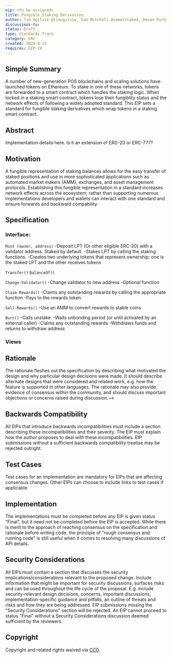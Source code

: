 ```yaml
---
eip: <to be assigned>
title: Fungible Staking Derivative
author: Tim Ogilvie @timogilvie, Sam Mitchell @samatstaked, Devan Purhar @dpurhar27
discussions-to:
status: Draft
type: Standards Track
category: ERC
created: 2020-4-13
requires: EIP-20
---
```


<!--You can leave these HTML comments in your merged EIP and delete the visible duplicate text guides, they will not appear and may be helpful to refer to if you edit it again. This is the suggested template for new EIPs. Note that an EIP number will be assigned by an editor. When opening a pull request to submit your EIP, please use an abbreviated title in the filename, `eip-draft_title_abbrev.md`. The title should be 44 characters or less.-->

## Simple Summary
<!--"If you can't explain it simply, you don't understand it well enough." Provide a simplified and layman-accessible explanation of the EIP.-->
A number of new-generation POS blockchains and scaling solutions have launched tokens on Ethereum. To stake in one of these networks, tokens are forwarded to a smart contract which handles the staking logic. When locked in a staking smart contract, tokens lose their fungiblity status and the network effects of following a widely adopted standard. This EIP sets a standard for fungible staking derivatives which wrap tokens in a staking smart contract.

## Abstract
<!--A short (~200 word) description of the technical issue being addressed.-->
Implementation details here. Is it an extension of ERC-20 or ERC-777?

## Motivation
<!--The motivation is critical for EIPs that want to change the Ethereum protocol. It should clearly explain why the existing protocol specification is inadequate to address the problem that the EIP solves. EIP submissions without sufficient motivation may be rejected outright.-->
A fungible representation of staking balances allows for the easy transfer of staked positions and use in more sophisticated applications such as automated market makers (AMM), exchanges, and asset management protocols. Establishing this fungible representation in a standard increases network effects across the ecosystem; rather than supporting numerous implementations developers and wallets can interact with one standard and ensure forwards and backward compability.

## Specification
<!--The technical specification should describe the syntax and semantics of any new feature. The specification should be detailed enough to allow competing, interoperable implementations for any of the current Ethereum platforms (go-ethereum, parity, cpp-ethereum, ethereumj, ethereumjs, and [others](https://github.com/ethereum/wiki/wiki/Clients)).-->

### Interface:

`Mint (owner, address)`
-Deposit LPT (Or other eligible ERC-20) with a validator address. Staked by default.
-Stakes LPT by calling the staking functions. 
-Creates two underlying tokens that represent ownership: one is the staked LPT and the other receives tokens

`Transfer()`
`BalanceOf()`

`Change-Validator()`
-Change validator to new address
-Optional function

`Claim-Rewards()`
-Claims any outstanding rewards by calling the appropriate function
-Pays to the rewards token

`Sell-Rewards()`
-Use an AMM to convert rewards to stable coins 

`Burn()`
-Calls unstake.
-Waits unbonding period (or until activated by an external caller)
-Claims any outstanding rewards
-Withdraws funds and returns to withdraw address

### Views


## Rationale
<!--The rationale fleshes out the specification by describing what motivated the design and why particular design decisions were made. It should describe alternate designs that were considered and related work, e.g. how the feature is supported in other languages. The rationale may also provide evidence of consensus within the community, and should discuss important objections or concerns raised during discussion.-->
The rationale fleshes out the specification by describing what motivated the design and why particular design decisions were made. It should describe alternate designs that were considered and related work, e.g. how the feature is supported in other languages. The rationale may also provide evidence of consensus within the community, and should discuss important objections or concerns raised during discussion.-->

## Backwards Compatibility
<!--All EIPs that introduce backwards incompatibilities must include a section describing these incompatibilities and their severity. The EIP must explain how the author proposes to deal with these incompatibilities. EIP submissions without a sufficient backwards compatibility treatise may be rejected outright.-->
All EIPs that introduce backwards incompatibilities must include a section describing these incompatibilities and their severity. The EIP must explain how the author proposes to deal with these incompatibilities. EIP submissions without a sufficient backwards compatibility treatise may be rejected outright.

## Test Cases
<!--Test cases for an implementation are mandatory for EIPs that are affecting consensus changes. Other EIPs can choose to include links to test cases if applicable.-->
Test cases for an implementation are mandatory for EIPs that are affecting consensus changes. Other EIPs can choose to include links to test cases if applicable.

## Implementation
<!--The implementations must be completed before any EIP is given status "Final", but it need not be completed before the EIP is accepted. While there is merit to the approach of reaching consensus on the specification and rationale before writing code, the principle of "rough consensus and running code" is still useful when it comes to resolving many discussions of API details.-->
The implementations must be completed before any EIP is given status "Final", but it need not be completed before the EIP is accepted. While there is merit to the approach of reaching consensus on the specification and rationale before writing code, the principle of "rough consensus and running code" is still useful when it comes to resolving many discussions of API details.

## Security Considerations
<!--All EIPs must contain a section that discusses the security implications/considerations relevant to the proposed change. Include information that might be important for security discussions, surfaces risks and can be used throughout the life cycle of the proposal. E.g. include security-relevant design decisions, concerns, important discussions, implementation-specific guidance and pitfalls, an outline of threats and risks and how they are being addressed. EIP submissions missing the "Security Considerations" section will be rejected. An EIP cannot proceed to status "Final" without a Security Considerations discussion deemed sufficient by the reviewers.-->
All EIPs must contain a section that discusses the security implications/considerations relevant to the proposed change. Include information that might be important for security discussions, surfaces risks and can be used throughout the life cycle of the proposal. E.g. include security-relevant design decisions, concerns, important discussions, implementation-specific guidance and pitfalls, an outline of threats and risks and how they are being addressed. EIP submissions missing the "Security Considerations" section will be rejected. An EIP cannot proceed to status "Final" without a Security Considerations discussion deemed sufficient by the reviewers.

## Copyright
Copyright and related rights waived via [CC0](https://creativecommons.org/publicdomain/zero/1.0/).
